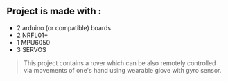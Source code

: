 
## Project  is made with :
- 2 arduino (or compatible) boards
- 2 NRFL01+
- 1 MPU6050
- 3 SERVOS

> This project contains a rover which can be also remotely controlled via movements of one's hand using wearable glove with gyro sensor.

